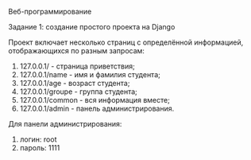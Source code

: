 Веб-программирование

Задание 1: создание простого проекта на Django

Проект включает несколько страниц с определённой информацией, отображающихся по разным запросам:
1) 127.0.0.1/ - страница приветствия;
2) 127.0.0.1/name - имя и фамилия студента;
3) 127.0.0.1/age - возраст студента;
4) 127.0.0.1/groupe - группа студента;
5) 127.0.0.1/common - вся информация вместе;
6) 127.0.0.1/admin - панель администрирования.

Для панели администрирования:
1) логин: root
2) пароль: 1111
